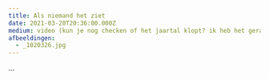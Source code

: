 ```yaml
---
title: Als niemand het ziet
date: 2021-03-20T20:36:00.000Z
medium: video (kun je nog checken of het jaartal klopt? ik heb het geraden
afbeeldingen:
  - _1020326.jpg
---
```

...
